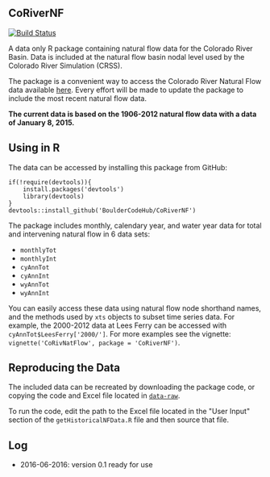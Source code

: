 ## CoRiverNF

[![Build Status](https://travis-ci.org/BoulderCodeHub/CoRiverNF.svg?branch=master)](https://travis-ci.org/BoulderCodeHub/CoRiverNF)

A data only R package containing natural flow data for the Colorado River Basin. Data is included at the natural flow basin nodal level used by the Colorado River Simulation (CRSS).

The package is a convenient way to access the Colorado River Natural Flow data available [here](http://www.usbr.gov/lc/region/g4000/NaturalFlow/current.html). Every effort will be made to update the package to include the most recent natural flow data.

__The current data is based on the 1906-2012 natural flow data with a data of January 8, 2015.__

## Using in R

The data can be accessed by installing this package from GitHub:

```
if(!require(devtools)){
    install.packages('devtools')
    library(devtools)
}
devtools::install_github('BoulderCodeHub/CoRiverNF')
```

The package includes monthly, calendary year, and water year data for total and intervening natural flow in 6 data sets:

- `monthlyTot`
- `monthlyInt`
- `cyAnnTot`
- `cyAnnInt`
- `wyAnnTot`
- `wyAnnInt`

You can easily access these data using natural flow node shorthand names, and the methods used by `xts` objects to subset time series data. For example, the 2000-2012 data at Lees Ferry can be accessed with `cyAnnTot$LeesFerry['2000/']`. For more examples see the vignette: `vignette('CoRivNatFlow', package = 'CoRiverNF')`.

## Reproducing the Data

The included data can be recreated by downloading the package code, or copying the code and Excel file located in [`data-raw`](data-raw).

To run the code, edit the path to the Excel file located in the "User Input" section of the `getHistoricalNFData.R` file and then source that file. 

## Log

- 2016-06-2016: version 0.1 ready for use

